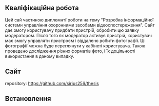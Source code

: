 ## Кваліфікаційна робота
Цей сай частиною дипломнтї роботи на тему "Розробка інформаційної системи управління охоронними засобами відеоспостереження".
Сайт дає змогу користувачу придбати пристрій, обробити цю заявку модератором.
Після того як модератор активує пристрій, користувач має змогу управляти пристроєм і віддалено робити фотографії.
Ці фотографії можна буде переглянути у кабінеті користувача.
Також проведено дослідження різних форматів фото, і їх доцільності використання в даному випадку.
## Сайт
repository:
https://github.com/sirius256/thesis

## Встановлення
